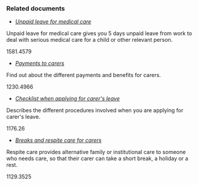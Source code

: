 ###  Related documents

  * [ _Unpaid leave for medical care_ ](/en/employment/employment-rights-and-conditions/leave-and-holidays/unpaid-leave-for-medical-care/)

Unpaid leave for medical care gives you 5 days unpaid leave from work to deal
with serious medical care for a child or other relevant person.

1581.4579

  * [ _Payments to carers_ ](/en/social-welfare/carers/payments-to-carers/)

Find out about the different payments and benefits for carers.

1230.4966

  * [ _Checklist when applying for carer's leave_ ](/en/employment/employment-rights-and-conditions/leave-and-holidays/checklist-when-applying-for-carers-leave/)

Describes the different procedures involved when you are applying for carer's
leave.

1176.26

  * [ _Breaks and respite care for carers_ ](/en/health/health-services/health-services-for-people-with-disabilities/respite-care/)

Respite care provides alternative family or institutional care to someone who
needs care, so that their carer can take a short break, a holiday or a rest.

1129.3525
